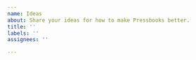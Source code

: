 ```yaml
---
name: Ideas
about: Share your ideas for how to make Pressbooks better.
title: ''
labels: ''
assignees: ''

---
```


<!--
 Have an idea for Pressbooks that you'd like to suggest to the Pressbooks team? Whoops, you're in the wrong place! All feature requests will be moved to:

https://github.com/pressbooks/ideas/issues

Please close this browser tab and navigate to the above URL instead. Thanks!
-->
